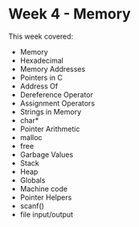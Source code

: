 # Week 4 - Memory
This week covered:
* Memory
* Hexadecimal
* Memory Addresses
* Pointers in C
* Address Of
* Dereference Operator
* Assignment Operators
* Strings in Memory
* char*
* Pointer Arithmetic 
* malloc
* free
* Garbage Values
* Stack
* Heap
* Globals
* Machine code
* Pointer Helpers
* scanf()
* file input/output

